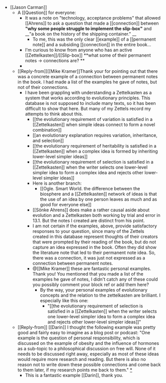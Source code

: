 - [[Jason Carman]]
    - A [[Question]] for everyone:
        - It was a note on "technology, acceptance problems" that allowed [[Ahrens]] to ask a question that made a [[connection]] between __"why some people struggle to implement the slip-box"__ and __"a book on the history of the shipping container." __
            - To me, this was the only clear [[example]] of a [[permanent note]] and a subsiding [[connection]] in the entire book...
        - I'm curious to know from anyone who has an active [[Zettelkasten]]/[[Slip-box]] **what some of their permanent notes -> connections are? **
        - 
    - [[Reply-from]][[Mike Kramer]]Thank your for pointing out that there was a concrete example of a connection between permanent notes in the book. I had made a list of the examples he gave of notes, but not of their connections.
        -  I have been grappling with understanding a Zettelkasten as a system that works according to evolutionary principles. This database is not supposed to include many texts, so it has been difficult to show that here. But many of my Zettels record my attempts to think about this.
            - [[the evolutionary requirement of variation is satisfied in a [[Zettelkasten]] when simple ideas connect to form a novel combination]]
            - [[an evolutionary explanation requires variation, inheritance, and selection]]
            - [[the evolutionary requirement of heritability is satisfied in a [[Zettelkasten]] when a complex idea is formed by inheriting lower-level simpler ideas]]
            - [[the evolutionary requirement of selection is satisfied in a [[Zettelkasten]] when the writer selects one lower-level simpler idea to form a complex idea and rejects other lower-level simpler ideas]]
            - Here is another branch:
                - [[Ogle. Smart World. the difference between the biosphere and a [[Zettelkasten]] network of ideas is that the use of an idea by one person leaves as much and as good for everyone else]]
            - [[Sönke Ahrens]] does make a rather causal aside about evolution and a Zettelkasten both working by trial and error in 13.1. But the notes I created are distinct from his point.
            - I am not certain if the examples, above, provide satisfactory responses to your question, since many of the Zettels created in this database represent thoughts of their creators that were prompted by their reading of the book, but do not capture an idea expressed in the book. Often they did show the literature note that led to their permanent note idea. So, there was a connection, it was just not expressed as a connection between permanent notes.
            - @[[Mike Kramer]] these are fantastic personal examples. Thank you! You mentioned that you made a list of the examples he gave of notes, I didn't catch  any of these could you possibly comment your block ref or add them here?
                - By the way, your personal examples of evolutionary concepts and the relation to the zettelkasten are brilliant. I especially like this one:
                    - "[[the evolutionary requirement of selection is satisfied in a [[Zettelkasten]] when the writer selects one lower-level simpler idea to form a complex idea and rejects other lower-level simpler ideas]]"
    - [[Reply-from]] [[Darin]] I thought the following example was pretty good and fairly easy to imagine as a blog post or podcast: "One example is the question of personal responsibility, which is discussed on the example of obesity and the influence of hormones as a sub-topic to a philosophical discussion on free will. None of it needs to be discussed right away, especially as most of these ideas would require more research and reading. But there is also no reason not to write down these possible connections and come back to them later, if my research points me back to them." [*](((1yQzlfyLI)))
        - This is a fantastic example [[Darin]], thank you.

